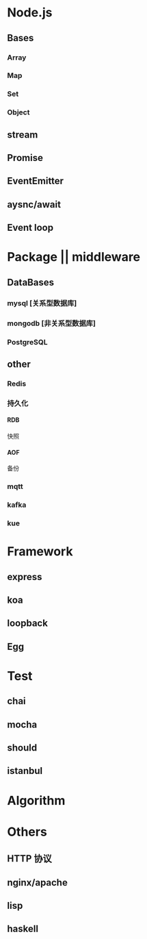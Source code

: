 # Node.js

## Bases
### Array

### Map

### Set

### Object

## stream

## Promise

## EventEmitter

## aysnc/await

## Event loop

# Package || middleware

## DataBases
### mysql [关系型数据库]
### mongodb [非关系型数据库]
### PostgreSQL 

## other
### Redis
### 持久化
#### RDB
快照
#### AOF
备份
### mqtt

### kafka
### kue

# Framework

## express
## koa
## loopback
## Egg

# Test
## chai
## mocha
## should
## istanbul

# Algorithm

# Others
## HTTP 协议
## nginx/apache
## lisp
## haskell
